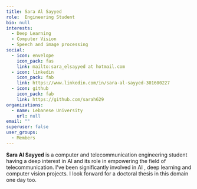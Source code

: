 ```yaml
---
title: Sara Al Sayyed
role:  Engineering Student
bio: null
interests:
  - Deep Learning
  - Computer Vision
  - Speech and image processing
social:
  - icon: envelope
    icon_pack: fas
    link: mailto:sara_elsayyed at hotmail.com
  - icon: linkedin
    icon_pack: fab
    link: https://www.linkedin.com/in/sara-al-sayyed-301600227
  - icon: github
    icon_pack: fab
    link: https://github.com/sarah629
organizations:
  - name: Lebanese University
    url: null
email: ""
superuser: false
user_groups:
  - Members
---
```

**Sara Al Sayyed** is a computer and telecommunication engineering student having a deep interest in AI and its role in empowering the field of telecommunication. I've been significantly involved in AI , deep learning and computer vision projects. I look forward for a doctoral thesis in this domain one day too.